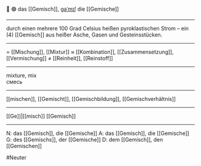 🧪 🟢 das [[Gemisch]], [ɡəˈmɪʃ](https://youglish.com/pronounce/Gemisch/german)
die [[Gemische]]

---
durch einen mehrere 100 Grad Celsius heißen pyroklastischen Strom – ein (4) [[Gemisch]] aus heißer Asche, Gasen und Gesteinsstücken.

---
= [[Mischung]], [[Mixtur]]
≈ [[Kombination]], [[Zusammensetzung]], [[Vermischung]]
≠ [[Reinheit]], [[Reinstoff]]

---
mixture, mix  
смесь

---
[[mischen]], [[Gemischt]], [[Gemischbildung]], [[Gemischverhältnis]]

---
[[Ge]]|[[misch]]
[[Gemisch]]


---
N: das [[Gemisch]], die [[Gemische]]
A: das [[Gemisch]], die [[Gemische]]
G: des [[Gemischs]], der [[Gemische]]
D: dem [[Gemisch]], den [[Gemischen]]


#Neuter 